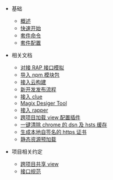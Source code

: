 * 基础
  * [概述]()
  * [快速开始](quickStart)
  * [套件命令](commands)
  * [套件配置](config)

* 相关文档
  * [对接 RAP 接口模拟](rap)
  * [导入 npm 模块包](importModules)
  * [接入云构建](cloudBuild)
  * [新开发发布流程](publish)
  <!-- * [本地开发调试线上https接口](devOnline) -->
  <!-- * [spm埋点](spmlog) -->
  * [接入 clue](clue)
  * [Magix Desiger Tool](desiger)
  * [接入 rapper](rapper)
  * [跨项目加载 view 配置插件](magixCrossConfigs)
  * [一键清除 chrome 的 dsn 及 hsts 缓存](clearDnsHsts)
  * [生成本地自签名的 https 证书](https)
  * [静态资源预加载](preloadModules)
  
* 项目相关约定
  * [跨项目共享 view](crossProjectView)
  * [接口规范](apiRules)